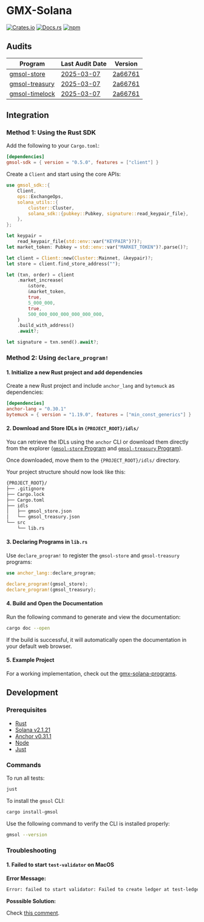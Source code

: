 # GMX-Solana

[![Crates.io](https://img.shields.io/crates/v/gmsol-sdk.svg)](https://crates.io/crates/gmsol-sdk)
[![Docs.rs](https://docs.rs/gmsol-sdk/badge.svg)](https://docs.rs/gmsol-sdk)
[![npm](https://img.shields.io/npm/v/@gmsol-labs/gmsol-sdk.svg)](https://www.npmjs.com/package/@gmsol-labs/gmsol-sdk)

## Audits

| Program          | Last Audit Date | Version   |
| ---------------- | --------------- | --------- |
| [gmsol-store]    | [2025-03-07]    | [2a66761] |
| [gmsol-treasury] | [2025-03-07]    | [2a66761] |
| [gmsol-timelock] | [2025-03-07]    | [2a66761] |

[gmsol-store]: https://github.com/gmsol-labs/gmx-solana/tree/main/programs/gmsol-store
[gmsol-treasury]: https://github.com/gmsol-labs/gmx-solana/tree/main/programs/gmsol-treasury
[gmsol-timelock]: https://github.com/gmsol-labs/gmx-solana/tree/main/programs/gmsol-timelock
[2025-03-07]: https://github.com/gmsol-labs/gmx-solana-audits/blob/main/GMX_Solana_Audit_Report_Mar_7_2025_Zenith.pdf
[2a66761]: https://github.com/gmsol-labs/gmx-solana/commit/2a66761d6573a6db6160a19fc3057e2091aebbfe

## Integration

### Method 1: Using the Rust SDK

Add the following to your `Cargo.toml`:

```toml
[dependencies]
gmsol-sdk = { version = "0.5.0", features = ["client"] }
```

Create a `Client` and start using the core APIs:

```rust
use gmsol_sdk::{
    Client,
    ops::ExchangeOps,
    solana_utils::{
        cluster::Cluster,
        solana_sdk::{pubkey::Pubkey, signature::read_keypair_file},
    },
};

let keypair =
    read_keypair_file(std::env::var("KEYPAIR")?)?;
let market_token: Pubkey = std::env::var("MARKET_TOKEN")?.parse()?;

let client = Client::new(Cluster::Mainnet, &keypair)?;
let store = client.find_store_address("");

let (txn, order) = client
    .market_increase(
        &store,
        &market_token,
        true,
        5_000_000,
        true,
        500_000_000_000_000_000_000,
    )
    .build_with_address()
    .await?;

let signature = txn.send().await?;
```

### Method 2: Using `declare_program!`

#### 1. Initialize a new Rust project and add dependencies

Create a new Rust project and include `anchor_lang` and `bytemuck` as dependencies:

```toml
[dependencies]
anchor-lang = "0.30.1"
bytemuck = { version = "1.19.0", features = ["min_const_generics"] }
```

#### 2. Download and Store IDLs in `{PROJECT_ROOT}/idls/`

You can retrieve the IDLs using the `anchor` CLI or download them directly from the explorer ([`gmsol-store` Program][store-program-link] and [`gmsol-treasury` Program][treasury-program-link]).

Once downloaded, move them to the `{PROJECT_ROOT}/idls/` directory.

Your project structure should now look like this:

```bash
{PROJECT_ROOT}/
├── .gitignore
├── Cargo.lock
├── Cargo.toml
├── idls
│   ├── gmsol_store.json
│   └── gmsol_treasury.json
└── src
    └── lib.rs
```

#### 3. Declaring Programs in `lib.rs`

Use `declare_program!` to register the `gmsol-store` and `gmsol-treasury` programs:

```rust
use anchor_lang::declare_program;

declare_program!(gmsol_store);
declare_program!(gmsol_treasury);
```

#### 4. Build and Open the Documentation

Run the following command to generate and view the documentation:

```bash
cargo doc --open
```

If the build is successful, it will automatically open the documentation in your default web browser.

#### 5. Example Project

For a working implementation, check out the [gmx-solana-programs][gmx-solana-programs-link].

[store-program-link]: https://explorer.solana.com/address/Gmso1uvJnLbawvw7yezdfCDcPydwW2s2iqG3w6MDucLo/anchor-program
[treasury-program-link]: https://explorer.solana.com/address/GTuvYD5SxkTq4FLG6JV1FQ5dkczr1AfgDcBHaFsBdtBg/anchor-program
[gmx-solana-programs-link]: https://github.com/gmsol-labs/gmx-solana-programs

## Development

### Prerequisites

- [Rust](https://www.rust-lang.org/tools/install)
- [Solana v2.1.21](https://docs.anza.xyz/cli/install)
- [Anchor v0.31.1](https://www.anchor-lang.com/docs/installation)
- [Node](https://nodejs.org/en/download)
- [Just](https://github.com/casey/just?tab=readme-ov-file#installation)

### Commands

To run all tests:

```bash
just
```

To install the `gmsol` CLI:

```bash
cargo install-gmsol
```

Use the following command to verify the CLI is installed properly:

```bash
gmsol --version
```

### Troubleshooting

#### 1. Failed to start `test-validator` on MacOS

**Error Message:**

```bash
Error: failed to start validator: Failed to create ledger at test-ledger: io error: Error checking to unpack genesis archive: Archive error: extra entry found: "._genesis.bin" Regular
```

**Posssible Solution:**

Check [this comment](https://github.com/solana-labs/solana/issues/35629#issuecomment-2501133871).
